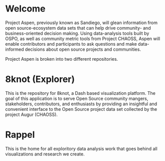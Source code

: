 # Welcome

Project Aspen, previously known as Sandiego, will glean information from open source-ecosystem data sets that can help drive community- 
and business-oriented decision making. Using data-analysis tools built by OSPO, as well as community metric tools from Project CHAOSS, 
Aspen will enable contributors and participants to ask questions and make data-informed decisions about open source projects and communities.

Project Aspen is broken into two different repositories. 

# 8knot (Explorer) 

This is the repository for 8knot, a Dash based visualization platform. The goal of this application is to serve Open Source community mangers, 
stakeholders, contributors, and enthusiasts by providing an insightful and convenient interface to the Open Source project data set collected by 
the project Augur (CHAOSS).

# Rappel 

This is the home for all exploritory data analysis work that goes behind all visualizations and research we create. 
